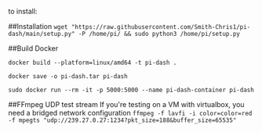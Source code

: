 to install: 

##Installation 
```wget "https://raw.githubusercontent.com/Smith-Chris1/pi-dash/main/setup.py" -P /home/pi/ && sudo python3 /home/pi/setup.py```

##Build Docker

```docker build --platform=linux/amd64 -t pi-dash .```

```docker save -o pi-dash.tar pi-dash```

```sudo docker run --rm -it -p 5000:5000 --name pi-dash-container pi-dash ```

##FFmpeg UDP test stream
If you're testing on a VM with virtualbox, you need a bridged network configuration
```ffmpeg -f lavfi -i color=color=red -f mpegts "udp://239.27.0.27:1234?pkt_size=188&buffer_size=65535"```